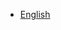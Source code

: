 * [English](/en/license/license)

<!--* Empezar
  * [Empezar](quickstart.md)
  * [Página](cover.md)

* Configuración
  * [Configuración](configuration.md)
  * [Marcado](language-highlight.md)-->